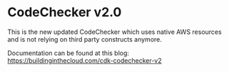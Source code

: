 # CodeChecker v2.0

This is the new updated CodeChecker which uses native AWS resources and is not relying on third party constructs anymore.

Documentation can be found at this blog: https://buildinginthecloud.com/cdk-codechecker-v2
